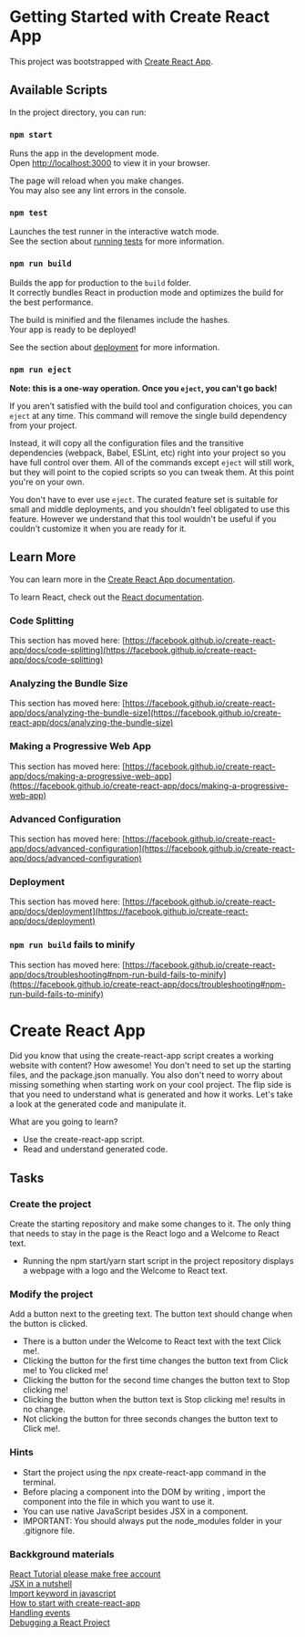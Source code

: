 # Getting Started with Create React App

This project was bootstrapped with [Create React App](https://github.com/facebook/create-react-app).

## Available Scripts

In the project directory, you can run:

### `npm start`

Runs the app in the development mode.\
Open [http://localhost:3000](http://localhost:3000) to view it in your browser.

The page will reload when you make changes.\
You may also see any lint errors in the console.

### `npm test`

Launches the test runner in the interactive watch mode.\
See the section about [running tests](https://facebook.github.io/create-react-app/docs/running-tests) for more information.

### `npm run build`

Builds the app for production to the `build` folder.\
It correctly bundles React in production mode and optimizes the build for the best performance.

The build is minified and the filenames include the hashes.\
Your app is ready to be deployed!

See the section about [deployment](https://facebook.github.io/create-react-app/docs/deployment) for more information.

### `npm run eject`

**Note: this is a one-way operation. Once you `eject`, you can't go back!**

If you aren't satisfied with the build tool and configuration choices, you can `eject` at any time. This command will remove the single build dependency from your project.

Instead, it will copy all the configuration files and the transitive dependencies (webpack, Babel, ESLint, etc) right into your project so you have full control over them. All of the commands except `eject` will still work, but they will point to the copied scripts so you can tweak them. At this point you're on your own.

You don't have to ever use `eject`. The curated feature set is suitable for small and middle deployments, and you shouldn't feel obligated to use this feature. However we understand that this tool wouldn't be useful if you couldn't customize it when you are ready for it.

## Learn More

You can learn more in the [Create React App documentation](https://facebook.github.io/create-react-app/docs/getting-started).

To learn React, check out the [React documentation](https://reactjs.org/).

### Code Splitting

This section has moved here: [https://facebook.github.io/create-react-app/docs/code-splitting](https://facebook.github.io/create-react-app/docs/code-splitting)

### Analyzing the Bundle Size

This section has moved here: [https://facebook.github.io/create-react-app/docs/analyzing-the-bundle-size](https://facebook.github.io/create-react-app/docs/analyzing-the-bundle-size)

### Making a Progressive Web App

This section has moved here: [https://facebook.github.io/create-react-app/docs/making-a-progressive-web-app](https://facebook.github.io/create-react-app/docs/making-a-progressive-web-app)

### Advanced Configuration

This section has moved here: [https://facebook.github.io/create-react-app/docs/advanced-configuration](https://facebook.github.io/create-react-app/docs/advanced-configuration)

### Deployment

This section has moved here: [https://facebook.github.io/create-react-app/docs/deployment](https://facebook.github.io/create-react-app/docs/deployment)

### `npm run build` fails to minify

This section has moved here: [https://facebook.github.io/create-react-app/docs/troubleshooting#npm-run-build-fails-to-minify](https://facebook.github.io/create-react-app/docs/troubleshooting#npm-run-build-fails-to-minify)

# Create React App
Did you know that using the create-react-app script creates a working website with content? How awesome! You don't need to set up the starting files, and the package.json manually. You also don't need to worry about missing something when starting work on your cool project. The flip side is that you need to understand what is generated and how it works. Let's take a look at the generated code and manipulate it.

What are you going to learn?
* Use the create-react-app script.
* Read and understand generated code.

## Tasks

### Create the project
Create the starting repository and make some changes to it. The only thing that needs to stay in the page is the React logo and a Welcome to React text.

* Running the npm start/yarn start script in the project repository displays a webpage with a logo and the Welcome to React text.

### Modify the project
Add a button next to the greeting text. The button text should change when the button is clicked.

* There is a button under the Welcome to React text with the text Click me!.
* Clicking the button for the first time changes the button text from Click me! to You clicked me!
* Clicking the button for the second time changes the button text to Stop clicking me!
* Clicking the button when the button text is Stop clicking me! results in no change.
* Not clicking the button for three seconds changes the button text to Click me!.

### Hints
* Start the project using the npx create-react-app <project name> command in the terminal.
* Before placing a component into the DOM by writing <your-component>, import the component into the file in which you want to use it.
* You can use native JavaScript besides JSX in a component.
* IMPORTANT: You should always put the node_modules folder in your .gitignore file.

### Backkground materials
[React Tutorial please make free account](https://scrimba.com/learn/learnreact)  
[JSX in a nutshell](https://legacy.reactjs.org/docs/jsx-in-depth.html)  
[Import keyword in javascript](https://developer.mozilla.org/en-US/docs/Web/JavaScript/Reference/Statements/import)  
[How to start with create-react-app](https://www.codecademy.com/article/how-to-create-a-react-app)  
[Handling events](https://react.dev/learn/responding-to-events)  
[Debugging a React Project](https://blog.logrocket.com/debug-react-apps-react-devtools/)